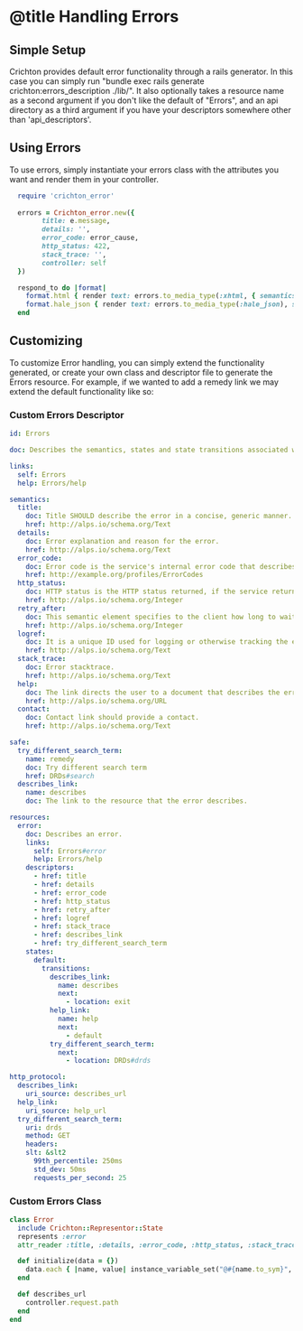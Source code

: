 # @title Handling Errors

## Simple Setup
Crichton provides default error functionality through a rails generator.  In this case you can simply run
"bundle exec rails generate crichton:errors_description ./lib/". It also optionally takes a resource name as a second
argument if you don't like the default of "Errors", and an api directory as a third argument if you have your
descriptors somewhere other than 'api_descriptors'.

## Using Errors
To use errors, simply instantiate your errors class with the attributes you want and render them in your controller.

```ruby
  require 'crichton_error'
 
  errors = Crichton_error.new({
        title: e.message,
        details: '',
        error_code: error_cause,
        http_status: 422,
        stack_trace: '',
        controller: self
  })

  respond_to do |format|
    format.html { render text: errors.to_media_type(:xhtml, { semantics: :styled_microdata }), status: error_cause }
    format.hale_json { render text: errors.to_media_type(:hale_json), status: error_cause }
  end 
```

## Customizing
To customize Error handling, you can simply extend the functionality generated, or create your own class and
 descriptor file to generate the Errors resource.  For example, if we wanted to add a remedy link we may extend the
 default functionality like so:
 
 ### Custom Errors Descriptor
 ```yaml
 id: Errors
 
 doc: Describes the semantics, states and state transitions associated with Errors.
 
 links:
   self: Errors
   help: Errors/help
 
 semantics:
   title:
     doc: Title SHOULD describe the error in a concise, generic manner.
     href: http://alps.io/schema.org/Text
   details:
     doc: Error explanation and reason for the error.
     href: http://alps.io/schema.org/Text
   error_code:
     doc: Error code is the service's internal error code that describes the error.
     href: http://example.org/profiles/ErrorCodes
   http_status:
     doc: HTTP status is the HTTP status returned, if the service returned one.
     href: http://alps.io/schema.org/Integer
   retry_after:
     doc: This semantic element specifies to the client how long to wait before making another request.
     href: http://alps.io/schema.org/Integer
   logref:
     doc: It is a unique ID used for logging or otherwise tracking the error.
     href: http://alps.io/schema.org/Text
   stack_trace:
     doc: Error stacktrace.
     href: http://alps.io/schema.org/Text
   help:
     doc: The link directs the user to a document that describes the error.
     href: http://alps.io/schema.org/URL
   contact:
     doc: Contact link should provide a contact.
     href: http://alps.io/schema.org/Text
 
 safe:
   try_different_search_term:
     name: remedy
     doc: Try different search term
     href: DRDs#search
   describes_link:
     name: describes
     doc: The link to the resource that the error describes.
 
 resources:
   error:
     doc: Describes an error.
     links:
       self: Errors#error
       help: Errors/help
     descriptors:
       - href: title
       - href: details
       - href: error_code
       - href: http_status
       - href: retry_after
       - href: logref
       - href: stack_trace
       - href: describes_link
       - href: try_different_search_term
     states:
       default:
         transitions:
           describes_link:
             name: describes
             next:
               - location: exit
           help_link:
             name: help
             next:
               - default
           try_different_search_term:
             next:
               - location: DRDs#drds
 
 http_protocol:
   describes_link:
     uri_source: describes_url
   help_link:
     uri_source: help_url
   try_different_search_term:
     uri: drds
     method: GET
     headers:
     slt: &slt2
       99th_percentile: 250ms
       std_dev: 50ms
       requests_per_second: 25
 ```
 
 ### Custom Errors Class
 ```ruby
 class Error
   include Crichton::Representor::State
   represents :error
   attr_reader :title, :details, :error_code, :http_status, :stack_trace, :controller
 
   def initialize(data = {})
     data.each { |name, value| instance_variable_set("@#{name.to_sym}", value) }
   end
 
   def describes_url
     controller.request.path
   end
 end
 ```

 
